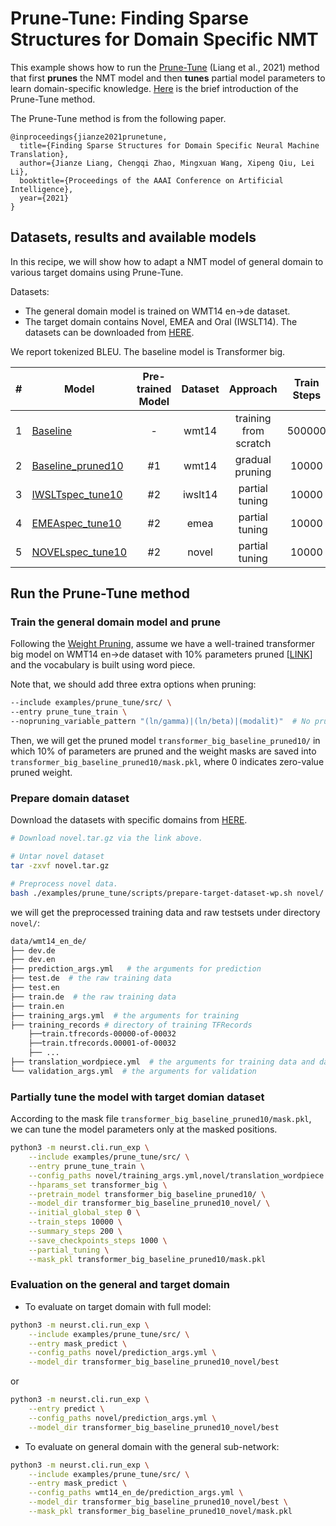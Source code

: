# Prune-Tune: Finding Sparse Structures for Domain Specific NMT
This example shows how to run the [Prune-Tune](https://arxiv.org/abs/2012.10586) (Liang et al., 2021) method that first **prunes** the NMT model and then **tunes** partial model parameters to learn domain-specific knowledge. [Here](https://ohlionel.github.io/project/Prune-Tune/) is the brief introduction of the Prune-Tune method.

The Prune-Tune method is from the following paper.
```
@inproceedings{jianze2021prunetune,
  title={Finding Sparse Structures for Domain Specific Neural Machine Translation},
  author={Jianze Liang, Chengqi Zhao, Mingxuan Wang, Xipeng Qiu, Lei Li},
  booktitle={Proceedings of the AAAI Conference on Artificial Intelligence},
  year={2021}
}
```

## Datasets, results and available models
In this recipe, we will show how to adapt a NMT model of general domain to various target domains using Prune-Tune.

Datasets:
- The general domain model is trained on WMT14 en->de dataset.
- The target domain contains Novel, EMEA and Oral (IWSLT14). The datasets can be downloaded from [HERE](https://github.com/ohlionel/Prune-Tune/tree/main/neurst/data).

We report tokenized BLEU. The baseline model is Transformer big.

|#|Model| Pre-trained Model | Dataset | Approach | Train Steps | newstest2014 BLEU | target domain BLEU | 
|----|----|:----:|:----:|:----:|:----:|:----:|:----:|
|1| [Baseline](http://sf3-ttcdn-tos.pstatp.com/obj/nlp-opensource/neurst/prune_tune/transformer_big_baseline.tgz)	|-|	wmt14|	training from scratch|	500000	|28.4|	-|	
2 | [Baseline_pruned10](http://sf3-ttcdn-tos.pstatp.com/obj/nlp-opensource/neurst/prune_tune/transformer_big_baseline_pruned10.tgz)	|#1|	wmt14|	gradual pruning|	10000|	28.5|	-|  |	
3	|[IWSLTspec_tune10](http://sf3-ttcdn-tos.pstatp.com/obj/nlp-opensource/neurst/prune_tune/transformer_big_baseline_pruned10iwslt.tgz)|	#2|	iwslt14	|partial tuning	|10000|	28.5|	31.4	|
4|	[EMEAspec_tune10](http://sf3-ttcdn-tos.pstatp.com/obj/nlp-opensource/neurst/prune_tune/transformer_big_baseline_pruned10emea.tgz)	|#2	|emea	|partial tuning	|10000|	28.5	|30.9| 
5	|[NOVELspec_tune10](http://sf3-ttcdn-tos.pstatp.com/obj/nlp-opensource/neurst/prune_tune/transformer_big_baseline_pruned10novel.tgz)|	#2	|novel|	partial tuning	|10000|	28.5	|24.2|

## Run the Prune-Tune method

### Train the general domain model and prune
Following the [Weight Pruning](/examples/weight_pruning/README.md), assume we have a well-trained transformer big model on WMT14 en->de dataset with 10% parameters pruned [[LINK](http://sf3-ttcdn-tos.pstatp.com/obj/nlp-opensource/neurst/prune_tune/transformer_big_baseline_pruned10.tgz)] and the vocabulary is built using word piece.

Note that, we should add three extra options when pruning:
```bash
--include examples/prune_tune/src/ \ 
--entry prune_tune_train \
--nopruning_variable_pattern "(ln/gamma)|(ln/beta)|(modalit)"  # No pruning to LayerNorm/Embedding Layers
```
Then, we will get the pruned model `transformer_big_baseline_pruned10/` in which 10% of parameters are pruned and the weight masks are saved into `transformer_big_baseline_pruned10/mask.pkl`, where 0 indicates zero-value pruned weight. 

### Prepare domain dataset

Download the datasets with specific domains from [HERE](https://github.com/ohlionel/Prune-Tune/tree/main/neurst/data).

```bash
# Download novel.tar.gz via the link above.

# Untar novel dataset
tar -zxvf novel.tar.gz

# Preprocess novel data.
bash ./examples/prune_tune/scripts/prepare-target-dataset-wp.sh novel/
```

we will get the preprocessed training data and raw testsets under directory `novel/`: 
```bash
data/wmt14_en_de/
├── dev.de
├── dev.en
├── prediction_args.yml   # the arguments for prediction
├── test.de  # the raw training data
├── test.en
├── train.de  # the raw training data
├── train.en
├── training_args.yml  # the arguments for training
├── training_records # directory of training TFRecords
    ├──train.tfrecords-00000-of-00032
    ├──train.tfrecords.00001-of-00032
    ├── ...
├── translation_wordpiece.yml  # the arguments for training data and data pre-processing logic
└── validation_args.yml  # the arguments for validation
```

### Partially tune the model with target domian dataset
According to the mask file `transformer_big_baseline_pruned10/mask.pkl`, we can tune the model parameters only at the masked positions.
```bash
python3 -m neurst.cli.run_exp \
    --include examples/prune_tune/src/ \
    --entry prune_tune_train \
    --config_paths novel/training_args.yml,novel/translation_wordpiece.yml,novel/validation_args.yml \
    --hparams_set transformer_big \
    --pretrain_model transformer_big_baseline_pruned10/ \
    --model_dir transformer_big_baseline_pruned10_novel/ \
    --initial_global_step 0 \
    --train_steps 10000 \
    --summary_steps 200 \
    --save_checkpoints_steps 1000 \
    --partial_tuning \
    --mask_pkl transformer_big_baseline_pruned10/mask.pkl 
```
### Evaluation on the general and target domain
- To evaluate on target domain with full model:
```bash
python3 -m neurst.cli.run_exp \
    --include examples/prune_tune/src/ \
    --entry mask_predict \
    --config_paths novel/prediction_args.yml \
    --model_dir transformer_big_baseline_pruned10_novel/best
```
or
```bash
python3 -m neurst.cli.run_exp \
    --entry predict \
    --config_paths novel/prediction_args.yml \
    --model_dir transformer_big_baseline_pruned10_novel/best
```

- To evaluate on general domain with the general sub-network:
```bash
python3 -m neurst.cli.run_exp \
    --include examples/prune_tune/src/ \
    --entry mask_predict \
    --config_paths wmt14_en_de/prediction_args.yml \
    --model_dir transformer_big_baseline_pruned10_novel/best \
    --mask_pkl transformer_big_baseline_pruned10_novel/mask.pkl
```

